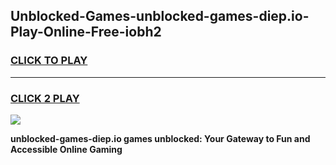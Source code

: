 
## Unblocked-Games-unblocked-games-diep.io-Play-Online-Free-iobh2
<h3>
<a href="https://premium76.site?title=unblocked-games-diep.io&ref=26A">CLICK TO PLAY</a></h3>
<hr>

<h3>
<a href="https://premium76.site?title=unblocked-games-diep.io&ref=26A">CLICK 2 PLAY</a>
  
</h3>

<a href="https://premium76.site?title=unblocked-games-diep.io&ref=26A"><img src="https://clearcache.store/games.png"></a>


**unblocked-games-diep.io games unblocked: Your Gateway to Fun and Accessible Online Gaming**
